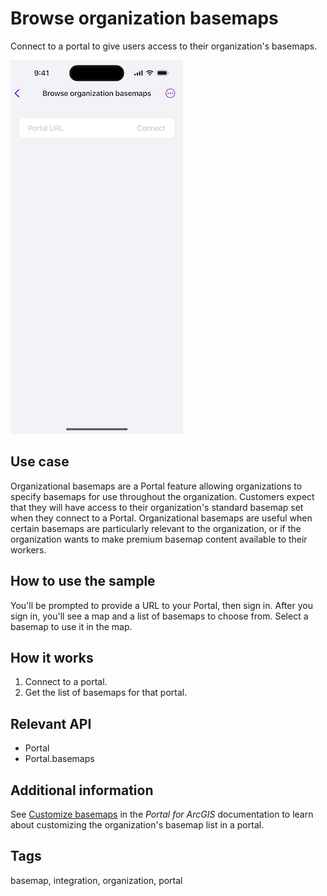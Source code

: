 # Browse organization basemaps

Connect to a portal to give users access to their organization's basemaps.

![Image of browse organization basemaps](browse-organization-basemaps-1.png)

## Use case

Organizational basemaps are a Portal feature allowing organizations to specify basemaps for use throughout the organization. Customers expect that they will have access to their organization's standard basemap set when they connect to a Portal. Organizational basemaps are useful when certain basemaps are particularly relevant to the organization, or if the organization wants to make premium basemap content available to their workers.

## How to use the sample

You'll be prompted to provide a URL to your Portal, then sign in. After you sign in, you'll see a map and a list of basemaps to choose from. Select a basemap to use it in the map.

## How it works

1. Connect to a portal.
2. Get the list of basemaps for that portal.

## Relevant API

* Portal
* Portal.basemaps

## Additional information

See [Customize basemaps](https://enterprise.arcgis.com/en/portal/latest/administer/windows/customize-basemaps.htm) in the *Portal for ArcGIS* documentation to learn about customizing the organization's basemap list in a portal.

## Tags

basemap, integration, organization, portal
